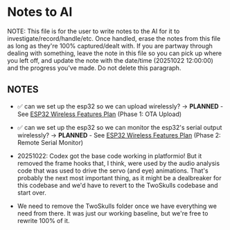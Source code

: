 # Notes to AI

NOTE: This file is for the user to write notes to the AI for it to investigate/record/handle/etc. Once handled, erase the notes from this file as long as they're 100% captured/dealt with. If you are partway through dealing with something, leave the note in this file so you can pick up where you left off, and update the note with the date/time (20251022 12:00:00) and the progress you've made. Do not delete this paragraph.

## NOTES

- ✅ can we set up the esp32 so we can upload wirelessly? → **PLANNED** - See [ESP32 Wireless Features Plan](.cursor/plans/esp32-wireless-ota-upload-58791e9e.plan.md) (Phase 1: OTA Upload)
- ✅ can we set up the esp32 so we can monitor the esp32's serial output wirelessly? → **PLANNED** - See [ESP32 Wireless Features Plan](.cursor/plans/esp32-wireless-ota-upload-58791e9e.plan.md) (Phase 2: Remote Serial Monitor)

- 20251022: Codex got the base code working in platformio! But it removed the frame hooks that, I think, were used by the audio analysis code that was used to drive the servo (and eye) animations. That's probably the next most important thing, as it might be a dealbreaker for this codebase and we'd have to revert to the TwoSkulls codebase and start over.

- We need to remove the TwoSkulls folder once we have everything we need from there. It was just our working baseline, but we're free to rewrite 100% of it.